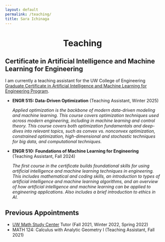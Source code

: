 ```yaml
---
layout: default
permalink: /teaching/
title: Sara Ichinaga
---
```


<center>
  <h1>Teaching</h1>
</center>

## Certificate in Artificial Intelligence and Machine Learning for Engineering
I am currently a teaching assistant for the UW College of Engineering [Graduate Certificate in Artificial Intelligence and Machine Learning for Engineering Program](https://www.engr.washington.edu/admission/professional-masters-certificates/artificial-intelligence-and-machine-learning-certificate).

- **ENGR 515: Data-Driven Optimization** (Teaching Assistant, Winter 2025)

    _Applied optimization is the backbone of modern data-driven modeling and machine learning. This course covers optimization techniques used across modern engineering, including in machine learning and control theory. This course covers both optimization fundamentals and deep-dives into relevant topics, such as convex vs. nonconvex optimization, constrained optimization, high-dimensional and stochastic techniques for big data, and computational techniques._

- **ENGR 510: Foundations of Machine Learning for Engineering** (Teaching Assistant, Fall 2024)

    _The first course in the certificate builds foundational skills for using artificial intelligence and machine learning techniques in engineering. This includes mathematical and coding skills, an introduction to types of artificial intelligence and machine learning algorithms, and an overview of how artificial intelligence and machine learning can be applied to engineering applications. Also includes a brief introduction to ethics in AI._

## Previous Appointments
- [UW Math Study Center](https://sites.math.washington.edu/~msc/) Tutor (Fall 2021, Winter 2022, Spring 2022)
- MATH 124: Calculus with Analytic Geometry I (Teaching Assistant, Fall 2021)
